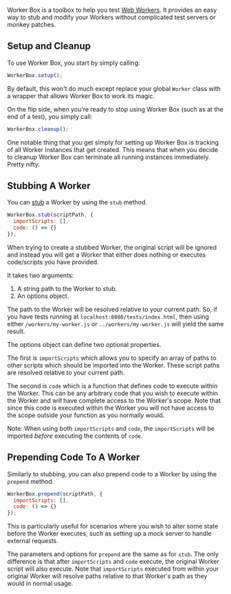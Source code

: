 Worker Box is a toolbox to help you test [Web Workers](https://developer.mozilla.org/en-US/docs/Web/API/Web_Workers_API). It provides an easy way to stub and modify your Workers without complicated test servers or monkey patches.

## Setup and Cleanup

To use Worker Box, you start by simply calling:

```js
WorkerBox.setup();
```

By default, this won't do much except replace your global `Worker` class with a wrapper that allows Worker Box to work its magic.

On the flip side, when you're ready to stop using Worker Box (such as at the end of a test), you simply call:

```js
WorkerBox.cleanup();
```

One notable thing that you get simply for setting up Worker Box is tracking of all Worker instances that get created. This means that when you decide to cleanup Worker Box can terminate all running instances immediately. Pretty nifty.

## Stubbing A Worker

You can [stub](https://en.wikipedia.org/wiki/Method_stub) a Worker by using the `stub` method.

```js
WorkerBox.stub(scriptPath, {
  importScripts: [],
  code: () => {}
});
```

When trying to create a stubbed Worker, the original script will be ignored and instead you will get a Worker that either does nothing or executes code/scripts you have provided.

It takes two arguments:

1. A string path to the Worker to stub.
2. An options object.

The path to the Worker will be resolved relative to your current path. So, if you have tests running at `localhost:8080/tests/index.html`, then using either `/workers/my-worker.js` or `../workers/my-worker.js` will yield the same result.

The options object can define two optional properties.

The first is `importScripts` which allows you to specify an array of paths to other scripts which should be imported into the Worker. These script paths are resolved relative to your current path.

The second is `code` which is a function that defines code to execute within the Worker. This can be any arbitrary code that you wish to execute within the Worker and will have complete access to the Worker's scope. Note that since this code is executed within the Worker you will not have access to the scope outside your function as you normally would.

Note: When using both `importScripts` and `code`, the `importScripts` will be imported _before_ executing the contents of `code`.

## Prepending Code To A Worker

Similarly to stubbing, you can also prepend code to a Worker by using the `prepend` method.

```js
WorkerBox.prepend(scriptPath, {
  importScripts: [],
  code: () => {}
});
```

This is particularly useful for scenarios where you wish to alter some state before the Worker executes, such as setting up a mock server to handle external requests.

The parameters and options for `prepend` are the same as for `stub`. The only difference is that after `importScripts` and `code` execute, the original Worker script will also execute. Note that `importScripts` executed from within your original Worker will resolve paths relative to that Worker's path as they would in normal usage.
